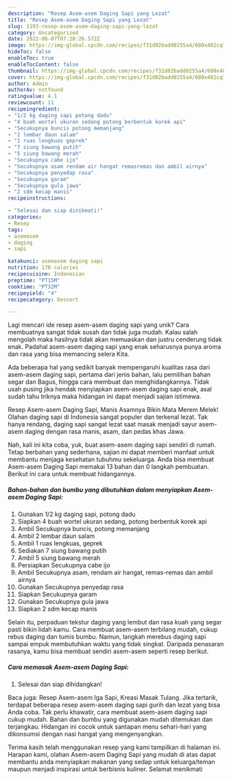 ```yaml
---
description: "Resep Asem-asem Daging Sapi yang Lezat"
title: "Resep Asem-asem Daging Sapi yang Lezat"
slug: 1193-resep-asem-asem-daging-sapi-yang-lezat
category: Uncategorized
date: 2022-06-07T07:28:26.572Z
image: https://img-global.cpcdn.com/recipes/f31d02badd0255a4/680x482cq70/asem-asem-daging-sapi-foto-resep-utama.jpg
hideToc: false
enableToc: true
enableTocContent: false
thumbnail: https://img-global.cpcdn.com/recipes/f31d02badd0255a4/680x482cq70/asem-asem-daging-sapi-foto-resep-utama.jpg
cover: https://img-global.cpcdn.com/recipes/f31d02badd0255a4/680x482cq70/asem-asem-daging-sapi-foto-resep-utama.jpg
author: Admin
authorAv: notfound
ratingvalue: 4.1
reviewcount: 11
recipeingredient:
- "1/2 kg daging sapi potong dadu"
- "4 buah wortel ukuran sedang potong berbentuk korek api"
- "Secukupnya buncis potong memanjang"
- "2 lembar daun salam"
- "1 ruas lengkuas geprek"
- "7 siung bawang putih"
- "5 siung bawang merah"
- "Secukupnya cabe ijo"
- "Secukupnya asam rendam air hangat remasremas dan ambil airnya"
- "Secukupnya penyedap rasa"
- "Secukupnya garam"
- "Secukupnya gula jawa"
- "2 sdm kecap manis"
recipeinstructions:

- "Selesai dan siap dinikmati!"
categories:
- Resep
tags:
- asemasem
- daging
- sapi

katakunci: asemasem daging sapi 
nutrition: 170 calories
recipecuisine: Indonesian
preptime: "PT15M"
cooktime: "PT32M"
recipeyield: "4"
recipecategory: Dessert

---
```





Lagi mencari ide resep asem-asem daging sapi yang unik? Cara membuatnya sangat tidak susah dan tidak juga mudah. Kalau salah mengolah maka hasilnya tidak akan memuaskan dan justru cenderung tidak enak. Padahal asem-asem daging sapi yang enak seharusnya punya aroma dan rasa yang bisa memancing selera Kita.





Ada beberapa hal yang sedikit banyak mempengaruhi kualitas rasa dari asem-asem daging sapi, pertama dari jenis bahan, lalu pemilihan bahan segar dan Bagus, hingga cara membuat dan menghidangkannya. Tidak usah pusing jika hendak menyiapkan asem-asem daging sapi enak,      asal sudah tahu triknya maka hidangan ini dapat menjadi sajian istimewa.














Resep Asem-asem Daging Sapi, Manis Asamnya Bikin Mata Merem Melek! Olahan daging sapi di Indonesia sangat populer dan terkenal lezat. Tak hanya rendang, daging sapi sangat lezat saat masak menjadi sayur asem-asem daging dengan rasa manis, asam, dan pedas khas Jawa.






Nah, kali ini kita coba, yuk, buat asem-asem daging sapi sendiri di rumah. Tetap berbahan yang sederhana, sajian ini dapat memberi manfaat untuk membantu menjaga kesehatan tubuhmu sekeluarga. Anda bisa membuat Asem-asem Daging Sapi memakai 13 bahan dan 0 langkah pembuatan. Berikut ini cara untuk membuat hidangannya.

<!--inarticleads1-->

##### Bahan-bahan dan bumbu yang dibutuhkan dalam menyiapkan Asem-asem Daging Sapi:

1. Gunakan 1/2 kg daging sapi, potong dadu
1. Siapkan 4 buah wortel ukuran sedang, potong berbentuk korek api
1. Ambil Secukupnya buncis, potong memanjang
1. Ambil 2 lembar daun salam
1. Ambil 1 ruas lengkuas, geprek
1. Sediakan 7 siung bawang putih
1. Ambil 5 siung bawang merah
1. Persiapkan Secukupnya cabe ijo
1. Ambil Secukupnya asam, rendam air hangat, remas-remas dan ambil airnya
1. Gunakan Secukupnya penyedap rasa
1. Siapkan Secukupnya garam
1. Gunakan Secukupnya gula jawa
1. Siapkan 2 sdm kecap manis


Selain itu, perpaduan tekstur daging yang lembut dan rasa kuah yang segar pasti bikin lidah kamu. Cara membuat asem-asem terbilang mudah, cukup rebus daging dan tumis bumbu. Namun, langkah merebus daging sapi sampai empuk membutuhkan waktu yang tidak singkat. Daripada penasaran rasanya, kamu bisa membuat sendiri asem-asem seperti resep berikut. 

<!--inarticleads2-->

##### Cara memasak Asem-asem Daging Sapi:


1. Selesai dan siap dihidangkan!

Baca juga: Resep Asem-asem Iga Sapi, Kreasi Masak Tulang. Jika tertarik, terdapat beberapa resep asem-asem daging sapi gurih dan lezat yang bisa Anda coba. Tak perlu khawatir, cara membuat asem-asem daging sapi cukup mudah. Bahan dan bumbu yang digunakan mudah ditemukan dan terjangkau. Hidangan ini cocok untuk santapan menu sehari-hari yang dikonsumsi dengan nasi hangat yang mengenyangkan. 

Terima kasih telah menggunakan resep yang kami tampilkan di halaman ini. Harapan kami, olahan Asem-asem Daging Sapi yang mudah di atas dapat membantu anda menyiapkan makanan yang sedap untuk keluarga/teman maupun menjadi inspirasi untuk berbisnis kuliner. Selamat menikmati
